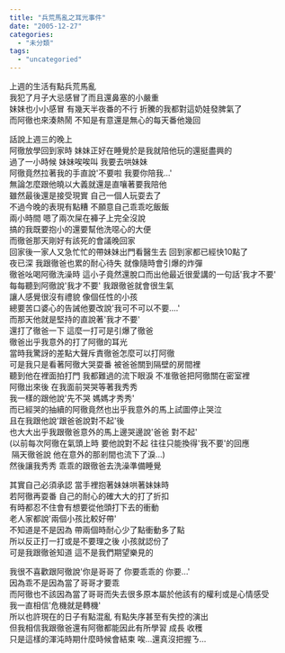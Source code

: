 ```yaml
---
title: "兵荒馬亂之耳光事件"
date: "2005-12-27"
categories: 
  - "未分類"
tags: 
  - "uncategoried"
---
```


上週的生活有點兵荒馬亂  
我犯了月子大忌感冒了而且還鼻塞的小嚴重  
妹妹也小小感冒 有幾天半夜番的不行 折騰的我都對這奶娃發脾氣了  
而阿徹也來湊熱鬧 不知是有意還是無心的每天番他幾回

話說上週三的晚上  
阿徹放學回到家時 妹妹正好在睡覺於是我就陪他玩的還挺盡興的  
過了一小時候 妹妹唉唉叫 我要去哄妹妹  
阿徹竟然拉著我的手直說'不要啦 我要你陪我...'  
無論怎麼跟他曉以大義就還是直嚷著要我陪他  
雖然最後還是接受現實 自己一個人玩耍去了  
不過今晚的表現有點糟 不願意自己乖乖吃飯飯  
兩小時間 嗯了兩次屎在褲子上完全沒說  
搞的我既要抱小的還要幫他洗噁心的大便  
而徹爸那天剛好有該死的會議晚回家  
回家後一家人又急忙忙的帶妹妹出門看醫生去 回到家都已經快10點了  
夜已深 我跟徹爸也累的耐心待失 就像隨時會引爆的炸彈  
徹爸吆喝阿徹洗澡時 這小子竟然還脫口而出他最近很愛講的一句話'我才不要'  
每每聽到阿徹說'我才不要' 我跟徹爸就會很生氣  
讓人感覺很沒有禮貌 像個任性的小孩  
總要苦口婆心的告誡他要改說'我可不可以不要....'  
而那天他就是堅持的直說著'我才不要'  
還打了徹爸一下 這麼一打可是引爆了徹爸  
徹爸出乎我意外的打了阿徹的耳光  
當時我驚訝的差點大聲斥責徹爸怎麼可以打阿徹  
可是我只是看著阿徹大哭耍番 被爸爸關到隔壁的房間裡  
聽到他在裡面拍打門 我都難過的流下眼淚 不准徹爸把阿徹關在密室裡  
阿徹出來後 在我面前哭哭等著我秀秀  
我一樣的跟他說'先不哭 媽媽才秀秀'  
而已經哭的抽續的阿徹竟然也出乎我意外的馬上試圖停止哭泣  
且在我跟他說'跟爸爸說對不起'後  
也大大出乎我跟徹爸意外的馬上邊哭邊說'爸爸 對不起'  
(以前每次阿徹在氣頭上時 要他說對不起 往往只能換得'我不要'的回應  
 隔天徹爸說 他在意外的那剎間也流下了淚...)  
然後讓我秀秀 乖乖的跟徹爸去洗澡準備睡覺

其實自己必須承認 當手裡抱著妹妹哄著妹妹時  
若阿徹再耍番 自己的耐心的確大大的打了折扣  
有時都忍不住會有想要從他頭打下去的衝動  
老人家都說'兩個小孩比較好帶'  
不知道是不是因為 帶兩個時耐心少了點衝動多了點  
所以反正打一打或是不要理之後 小孩就認份了  
可是我跟徹爸知道 這不是我們期望樂見的

我很不喜歡跟阿徹說'你是哥哥了 你要乖乖的 你要...'  
因為乖不是因為當了哥哥才要乖  
而阿徹也不該因為當了哥哥而失去很多原本屬於他該有的權利或是心情感受  
我一直相信'危機就是轉機'  
所以也許現在的日子有點混亂 有點失序甚至有失控的演出  
但我相信我跟徹爸還有阿徹都能因此有所學習 成長 收穫  
只是這樣的渾沌時期什麼時候會結束 唉...還真沒把握ㄋ...
